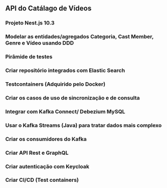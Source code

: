 ## API do Catálago de Vídeos

### Projeto Nest.js 10.3
### Modelar as entidades/agregados Categoria, Cast Member, Genre e Vídeo usando DDD
### Pirâmide de testes
### Criar repositório integrados com Elastic Search
### Testcontainers (Adquirido pelo Docker)
### Criar os casos de uso de sincronização e de consulta
### Integrar com Kafka Connect/ Debezium MySQL
### Usar o Kafka Streams (Java) para tratar dados mais complexo
### Criar os consumidores do Kafka
### Criar API Rest e GraphQL
### Criar autenticação com Keycloak
### Criar CI/CD (Test containers)